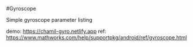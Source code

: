 #Gyroscope

Simple gyroscope parameter listing

demo: https://chamil-gyro.netlify.app
ref: https://www.mathworks.com/help/supportpkg/android/ref/gyroscope.html
